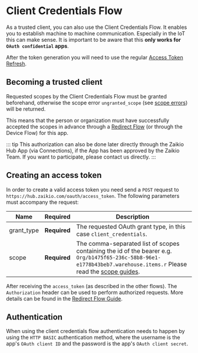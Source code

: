 # Client Credentials Flow

As a trusted client, you can also use the Client Credentials Flow. It enables you to establish machine to machine communication. Especially in the IoT this can make sense. It is important to be aware that this **only works for `OAuth confidential` apps**.

After the token generation you will need to use the regular [Access Token Refresh](./access-token-refresh.html).

## Becoming a trusted client

Requested scopes by the Client Credentials Flow must be granted beforehand, otherwise the scope error `ungranted_scope` (see [scope errors](/guide/oauth/scopes.html)) will be returned.

This means that the person or organization must have successfully accepted the scopes in advance through a [Redirect Flow](/guide/oauth/redirect-flow.html) (or through the Device Flow) for this app.

::: tip
This authorization can also be done later directly through the Zaikio Hub App (via Connections), if the App has been approved by the Zaikio Team. If you want to participate, please contact us directly.
:::

## Creating an access token

In order to create a valid access token you need send a `POST` request to `https://hub.zaikio.com/oauth/access_token`. The following parameters must accompany the request:

| Name       | Required     | Description                                                                                                                                                                                    |
| ---------- | ------------ | ---------------------------------------------------------------------------------------------------------------------------------------------------------------------------------------------- |
| grant_type | **Required** | The requested OAuth grant type, in this case `client_credentials`.                                                                                                                             |
| scope      | **Required** | The comma-separated list of scopes containing the id of the bearer e.g. `Org/b1475f65-236c-58b8-96e1-e1778b43beb7.warehouse.items.r` Please read the [scope guides](/guide/oauth/scopes.html). |

After receiving the `access_token` (as described in the other flows). The `Authorization` header can be used to perform authorized requests. More details can be found in the [Redirect Flow Guide](redirect-flow.html#retrieve-user-information-via-the-directory-api).

## Authentication

When using the client credentials flow authentication needs to happen by using the `HTTP BASIC` authentication method, where the username is the app's `OAuth client ID` and the password is the app's `OAuth client secret`.
